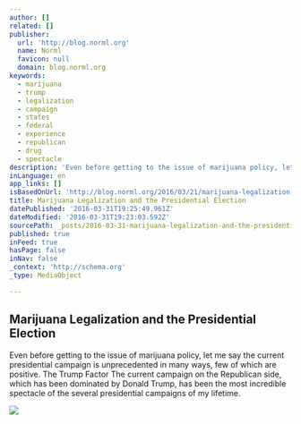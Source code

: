 ```yaml
---
author: []
related: []
publisher:
  url: 'http://blog.norml.org'
  name: Norml
  favicon: null
  domain: blog.norml.org
keywords:
  - marijuana
  - trump
  - legalization
  - campaign
  - states
  - federal
  - experience
  - republican
  - drug
  - spectacle
description: 'Even before getting to the issue of marijuana policy, let me say the current presidential campaign is unprecedented in many ways, few of which are positive. The Trump Factor The current campaign on the Republican side, which has been dominated by Donald Trump, has been the most incredible spectacle of the several presidential campaigns of my lifetime.'
inLanguage: en
app_links: []
isBasedOnUrl: 'http://blog.norml.org/2016/03/21/marijuana-legalization-and-the-presidential-election/'
title: Marijuana Legalization and the Presidential Election
datePublished: '2016-03-31T19:25:49.961Z'
dateModified: '2016-03-31T19:23:03.592Z'
sourcePath: _posts/2016-03-31-marijuana-legalization-and-the-presidential-election.md
published: true
inFeed: true
hasPage: false
inNav: false
_context: 'http://schema.org'
_type: MediaObject

---
```

<article style=""><h1>Marijuana Legalization and the Presidential Election</h1><p>Even before getting to the issue of marijuana policy, let me say the current presidential campaign is unprecedented in many ways, few of which are positive. The Trump Factor The current campaign on the Republican side, which has been dominated by Donald Trump, has been the most incredible spectacle of the several presidential campaigns of my lifetime.</p><img src="http://assets.blog.norml.org/wp-content/uploads/2016/01/C1_8734_r_x1-300x300.jpg" /></article>